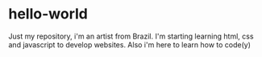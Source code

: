 # hello-world
Just my repository, i'm an artist from Brazil. I'm starting learning html, css and javascript to develop websites. Also i'm here to learn how to code(y)
